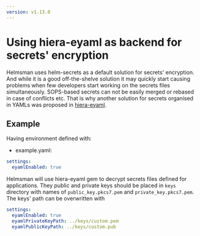 ```yaml
---
version: v1.13.0
---
```


# Using hiera-eyaml as backend for secrets' encryption

Helmsman uses helm-secrets as a default solution for secrets' encryption. 
And while it is a good off-the-shelve solution it may quickly start causing problems when few developers start working on the secrets files simultaneously.
SOPS-based secrets can not be easily merged or rebased in case of conflicts etc.
That is why another solution for secrets organised in YAMLs was proposed in [hiera-eyaml](https://github.com/voxpupuli/hiera-eyaml).

## Example

Having environment defined with:

* example.yaml:
```yaml
settings:
  eyamlEnabled: true
```

Helmsman will use hiera-eyaml gem to decrypt secrets files defined for applications.
They public and private keys should be placed in `keys` directory with names of `public_key.pkcs7.pem` and `private_key.pkcs7.pem`.
The keys' path can be overwritten with 

```yaml
settings:
  eyamlEnabled: true
  eyamlPrivateKeyPath: ../keys/custom.pem
  eyamlPublicKeyPath: ../keys/custom.pub
```
